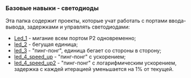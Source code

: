 ### Базовые навыки - светодиоды

Эта папка содержит проекты, которые учат работать с портами ввода-вывода,
задержками и управлять светодиодами:

- [Led_1](./Led_1/main.c) - мигание всем портом P2 одновременно;
- [led_2](./led_2/main.c) - бегущая единица;
- [led_3](./led_3/main.c) - "пинг-понг", единица бегает со стороны в сторону;
- [led_4_speed_up](./led_4_speed_up/main.c) - "пинг-понг" с ускорением;
- [led_4_speed_up2](./led_4_speed_up2/main.c) - "пинг-понг" с логарифмическим ускорением,
  задержка с каждей итерацией уменьшается на 1% от текущей.

